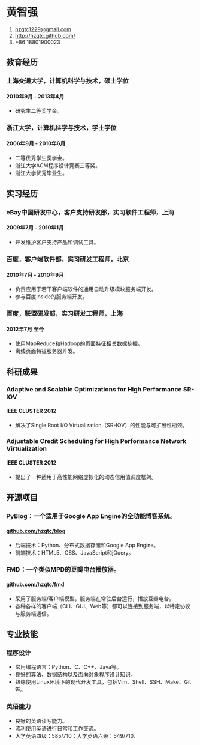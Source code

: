 # 黄智强

1. <hzqtc1229@gmail.com>
2. <http://hzqtc.github.com/>
3. +86 18801900023

## 教育经历

### 上海交通大学，计算机科学与技术，硕士学位
#### 2010年9月 - 2013年4月

* 研究生二等奖学金。

### 浙江大学，计算机科学与技术，学士学位
#### 2006年9月 - 2010年6月

* 二等优秀学生奖学金。
* 浙江大学ACM程序设计竞赛三等奖。
* 浙江大学优秀毕业生。

## 实习经历

### eBay中国研发中心，客户支持研发部，实习软件工程师，上海
#### 2009年7月 - 2010年1月

* 开发维护客户支持产品和调试工具。

### 百度，客户端软件部，实习研发工程师，北京
#### 2010年7月 - 2010年9月

* 负责应用于若干客户端软件的通用自动升级模块服务端开发。
* 参与百度Inside的服务端开发。

### 百度，联盟研发部，实习研发工程师，上海
#### 2012年7月 至今

* 使用MapReduce和Hadoop的页面特征相关数据挖掘。
* 离线页面特征服务器开发。

## 科研成果

### Adaptive and Scalable Optimizations for High Performance SR-IOV
#### IEEE CLUSTER 2012

* 解决了Single Root I/O Virtualization（SR-IOV）的性能与可扩展性瓶颈。

### Adjustable Credit Scheduling for High Performance Network Virtualization
#### IEEE CLUSTER 2012

* 提出了一种适用于高性能网络虚拟化的动态信用值调度框架。

## 开源项目

### PyBlog：一个适用于Google App Engine的全功能博客系统。
#### [github.com/hzqtc/blog](https://github.com/hzqtc/blog)

* 后端技术：Python、分布式数据存储和Google App Engine。
* 前端技术：HTML5、CSS、JavaScript和jQuery。

### FMD：一个类似MPD的豆瓣电台播放器。
#### [github.com/hzqtc/fmd](https://github.com/hzqtc/fmd)

* 采用了服务端/客户端模型，服务端在常驻后台运行，播放豆瓣电台。
* 各种各样的客户端（CLI、GUI、Web等）都可以连接到服务端，以特定协议与服务端通信。

## 专业技能

### 程序设计

* 常用编程语言：Python、C、C++、Java等。
* 良好的算法、数据结构以及面向对象程序设计知识。
* 熟练使用Linux环境下的现代开发工具，包括Vim、Shell、SSH、Make、Git等。

### 英语能力

* 良好的英语读写能力。
* 流利使用英语进行日常和工作交流。
* 大学英语四级：585/710；大学英语六级：549/710.
